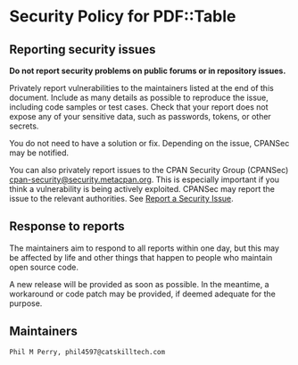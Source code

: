 # Security Policy for PDF::Table

## Reporting security issues

**Do not report security problems on public forums or in repository issues.**

Privately report vulnerabilities to the maintainers listed at the end of this document. Include as many details as possible to reproduce the issue, including code samples or test cases. Check that your report does not expose any of your sensitive data, such as passwords, tokens, or other secrets.

You do not need to have a solution or fix. Depending on the issue, CPANSec may be notified.

You can also privately report issues to the CPAN Security Group (CPANSec) cpan-security@security.metacpan.org. This is especially important if you think a vulnerability is being actively exploited. CPANSec may report the issue to the relevant authorities. See [Report a Security Issue](https://security.metacpan.org/docs/report.html).

## Response to reports

The maintainers aim to respond to all reports within one day, but this may be affected by life and other things that happen to people who maintain open source code.

A new release will be provided as soon as possible. In the meantime, a workaround or code patch may be provided, if deemed adequate for the purpose.

## Maintainers

    Phil M Perry, phil4597@catskilltech.com


